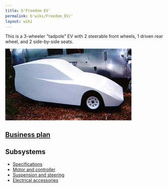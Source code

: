 ```yaml
---
title: b'Freedom EV'
permalink: b'wiki/Freedom_EV/'
layout: wiki
---
```


This is a 3-wheeler "tadpole" EV with 2 steerable front wheels, 1 driven
rear wheel, and 2 side-by-side seats.

![Prototype](FreedomEV-proto-ph3.jpg "Prototype")

[Business plan](/wiki/Business_plan_for_the_Freedom_EV "wikilink")
------------------------------------------------------------

Subsystems
----------

-   [Specifications](/wiki/Specifications "wikilink")
-   [Motor and controller](/wiki/Motor_and_controller "wikilink")
-   [Suspension and steering](/wiki/Suspension_and_steering "wikilink")
-   [Electrical accessories](/wiki/Electrical_accessories "wikilink")

